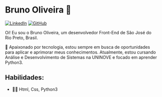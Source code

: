 # Bruno Oliveira 🤙
<a href="https://www.linkedin.com/in/brunooliveiradsv/" target="_blank"><img src="https://img.shields.io/badge/-LinkedIn-407bff?style=flat-square&labelColor=407bff&logo=Linkedin&logoColor=white" alt="LinkedIn"></a>
<a href="https://www.github.com/brunooliveiradsv" target="_blank"><img src="https://img.shields.io/badge/-Github-407bff?style=flat-square&labelColor=407bff&logo=Github&logoColor=white" alt="GitHub"></a>

Oi! Eu sou o Bruno Oliveira, um desenvolvedor Front-End de São José do Rio Preto, Brasil.

🚀 Apaixonado por tecnologia, estou sempre em busca de oportunidades para aplicar e aprimorar meus conhecimentos. Atualmente, estou cursando Análise e Desenvolvimento de Sistemas na UNINOVE e focado em aprender Python3.

## Habilidades:
- 👨‍💻 Html, Css, Python3
